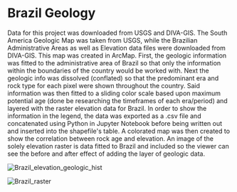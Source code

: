 # Brazil Geology

Data for this project was downloaded from USGS and DIVA-GIS. The South America Geologic Map was taken from USGS, while the Brazilian Administrative Areas as well as Elevation data files were downloaded from DIVA-GIS. This map was created in ArcMap. First, the geologic information was fitted to the administrative area of Brazil so that only the information within the boundaries of the country would be worked with. Next the geologic info was dissolved (conflated) so that the predominant era and rock type for each pixel were shown throughout the country. Said information was then fitted to a sliding color scale based upon maximum potential age (done be researching the timeframes of each era/period) and layered with the raster elevation data for Brazil. In order to show the information in the legend, the data was exported as a .csv file and concatenated using Python in Jupyter Notebook before being written out and inserted into the shapefile's table. A colorated map was then created to show the correlation between rock age and elevation. An image of the solely elevation raster is data fitted to Brazil and included so the viewer can see the before and after effect of adding the layer of geologic data.

![Brazil_elevation_geologic_hist](https://github.com/dkoski23/Brazil_Geology/assets/85533882/328fd6ab-2c8b-4a0b-b041-e59918d5ee22)

![Brazil_raster](https://github.com/dkoski23/Brazil_Geology/assets/85533882/2b70d4a7-b9f0-4c4c-8401-ab7c03e6b410)
